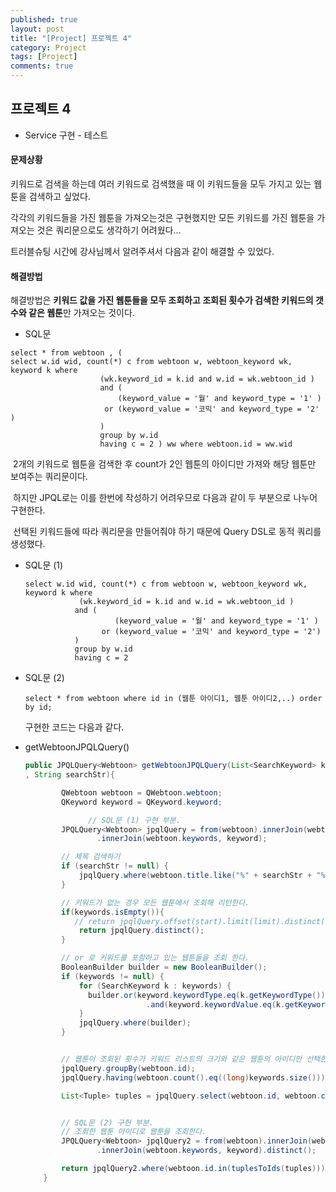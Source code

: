 ```yaml
---
published: true
layout: post
title: "[Project] 프로젝트 4"
category: Project
tags: [Project]
comments: true
---
```


## 프로젝트 4

* Service 구현 - 테스트



#### 문제상황

키워드로 검색을 하는데 여러 키워드로 검색했을 때 이 키워드들을 모두 가지고 있는 웹툰을 검색하고 싶었다.

각각의 키워드들을 가진 웹툰을 가져오는것은 구현했지만 모든 키워드를 가진 웹툰을 가져오는 것은 쿼리문으로도 생각하기 어려웠다...

트러블슈팅 시간에 강사님께서 알려주셔서 다음과 같이 해결할 수 있었다.



#### 해결방법

해결방법은 <b>키워드 값을 가진 웹툰들을 모두 조회하고 조회된 횟수가 검색한 키워드의 갯수와 같은 웹툰</b>만 가져오는 것이다.



* SQL문

```mysql
select * from webtoon , (
select w.id wid, count(*) c from webtoon w, webtoon_keyword wk, keyword k where  
					(wk.keyword_id = k.id and w.id = wk.webtoon_id ) 
                    and (
						(keyword_value = '월' and keyword_type = '1' ) 
					 or (keyword_value = '코믹' and keyword_type = '2' )
                    )
                    group by w.id
                    having c = 2 ) ww where webtoon.id = ww.wid
```

​	2개의 키워드로 웹툰을 검색한 후 count가 2인 웹툰의 아이디만 가져와 해당 웹툰만 보여주는 쿼리문이다.

​	하지만 JPQL로는 이를 한번에 작성하기 어려우므로 다음과 같이 두 부분으로 나누어 구현한다.

​	선택된 키워드들에 따라 쿼리문을 만들어줘야 하기 때문에 Query DSL로 동적 쿼리를 생성했다.





* SQL문 (1)

  ```mysql
  select w.id wid, count(*) c from webtoon w, webtoon_keyword wk, keyword k where
              (wk.keyword_id = k.id and w.id = wk.webtoon_id )
             and (
                      (keyword_value = '월' and keyword_type = '1' )
                   or (keyword_value = '코믹' and keyword_type = '2')
             )
             group by w.id
             having c = 2
  ```

* SQL문 (2)

  ```mysql
  select * from webtoon where id in (웹툰 아이디1, 웹툰 아이디2,..) order by id;
  ```

  구현한 코드는 다음과 같다.
  
  

- getWebtoonJPQLQuery()

  ```java
  public JPQLQuery<Webtoon> getWebtoonJPQLQuery(List<SearchKeyword> keywords
  , String searchStr){
  
          QWebtoon webtoon = QWebtoon.webtoon;
          QKeyword keyword = QKeyword.keyword;
  
  				// SQL문 (1) 구현 부분.
          JPQLQuery<Webtoon> jpqlQuery = from(webtoon).innerJoin(webtoon.platform)
                  .innerJoin(webtoon.keywords, keyword);
  
          // 제목 검색하기
          if (searchStr != null) {
              jpqlQuery.where(webtoon.title.like("%" + searchStr + "%"));
          }
  
          // 키워드가 없는 경우 모든 웹툰에서 조회해 리턴한다.
          if(keywords.isEmpty()){
             // return jpqlQuery.offset(start).limit(limit).distinct().fetch();
              return jpqlQuery.distinct();
          }
  
          // or 로 키워드를 포함하고 있는 웹툰들을 조회 한다.
          BooleanBuilder builder = new BooleanBuilder();
          if (keywords != null) {
              for (SearchKeyword k : keywords) {       			 
              	builder.or(keyword.keywordType.eq(k.getKeywordType())
              				 .and(keyword.keywordValue.eq(k.getKeywordValue())));
              }
              jpqlQuery.where(builder);
          }
  
  
          // 웹툰이 조회된 횟수가 키워드 리스트의 크기와 같은 웹툰의 아이디만 선택한다.
          jpqlQuery.groupBy(webtoon.id);
          jpqlQuery.having(webtoon.count().eq((long)keywords.size()));
  
          List<Tuple> tuples = jpqlQuery.select(webtoon.id, webtoon.count()).fetch();
  
  
          // SQL문 (2) 구현 부분.
          // 조회한 웹툰 아이디로 웹툰을 조회한다.
          JPQLQuery<Webtoon> jpqlQuery2 = from(webtoon).innerJoin(webtoon.platform)
                  .innerJoin(webtoon.keywords, keyword).distinct();
  
          return jpqlQuery2.where(webtoon.id.in(tuplesToIds(tuples)));
      }
  ```

  